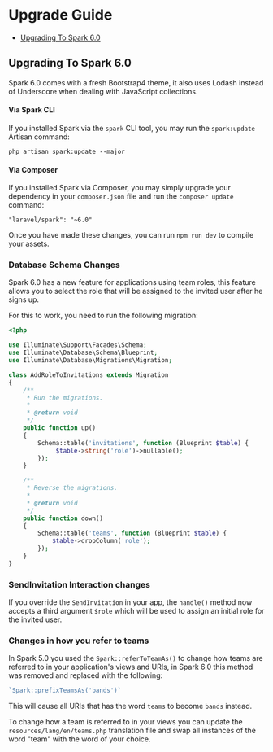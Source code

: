 # Upgrade Guide

- [Upgrading To Spark 6.0](#upgrade-spark-6.0)

<a name="upgrade-spark-6.0"></a>
## Upgrading To Spark 6.0

Spark 6.0 comes with a fresh Bootstrap4 theme, it also uses Lodash instead of Underscore when dealing with JavaScript collections.

#### Via Spark CLI

If you installed Spark via the `spark` CLI tool, you may run the `spark:update` Artisan command:

    php artisan spark:update --major

#### Via Composer

If you installed Spark via Composer, you may simply upgrade your dependency in your `composer.json` file and run the `composer update` command:

    "laravel/spark": "~6.0"

Once you have made these changes, you can run `npm run dev` to compile your assets.

### Database Schema Changes

Spark 6.0 has a new feature for applications using team roles, this feature allows you to select the role that will be assigned to the invited user after he signs up.

For this to work, you need to run the following migration:

```php
<?php

use Illuminate\Support\Facades\Schema;
use Illuminate\Database\Schema\Blueprint;
use Illuminate\Database\Migrations\Migration;

class AddRoleToInvitations extends Migration
{
    /**
     * Run the migrations.
     *
     * @return void
     */
    public function up()
    {
        Schema::table('invitations', function (Blueprint $table) {
		     $table->string('role')->nullable();
        });
    }

    /**
     * Reverse the migrations.
     *
     * @return void
     */
    public function down()
    {
        Schema::table('teams', function (Blueprint $table) {
            $table->dropColumn('role');
        });
    }
}
```


### SendInvitation Interaction changes

If you override the `SendInvitation` in your app, the `handle()` method now accepts a third argument `$role` which will be used to assign an initial role for the invited user.


### Changes in how you refer to teams

In Spark 5.0 you used the `Spark::referToTeamAs()` to change how teams are referred to in your application's views and URIs, in Spark 6.0 this method was removed and replaced with the following:

```php
`Spark::prefixTeamsAs('bands')`
```

This will cause all URIs that has the word `teams` to become `bands` instead.

To change how a team is referred to in your views you can update the `resources/lang/en/teams.php` translation file and swap all instances of the word "team" with the word of your choice.
